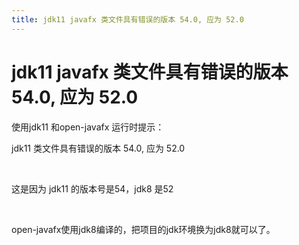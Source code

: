 ```yaml
---
title: jdk11 javafx 类文件具有错误的版本 54.0, 应为 52.0
---
```


# jdk11 javafx 类文件具有错误的版本 54.0, 应为 52.0

<p>使用jdk11 和open-javafx 运行时提示：</p><p>jdk11 类文件具有错误的版本 54.0, 应为 52.0</p><p><br/></p><p>这是因为 jdk11 的版本号是54，jdk8 是52</p><p><br/></p><p>open-javafx使用jdk8编译的，把项目的jdk环境换为jdk8就可以了。</p><p><br/></p>


